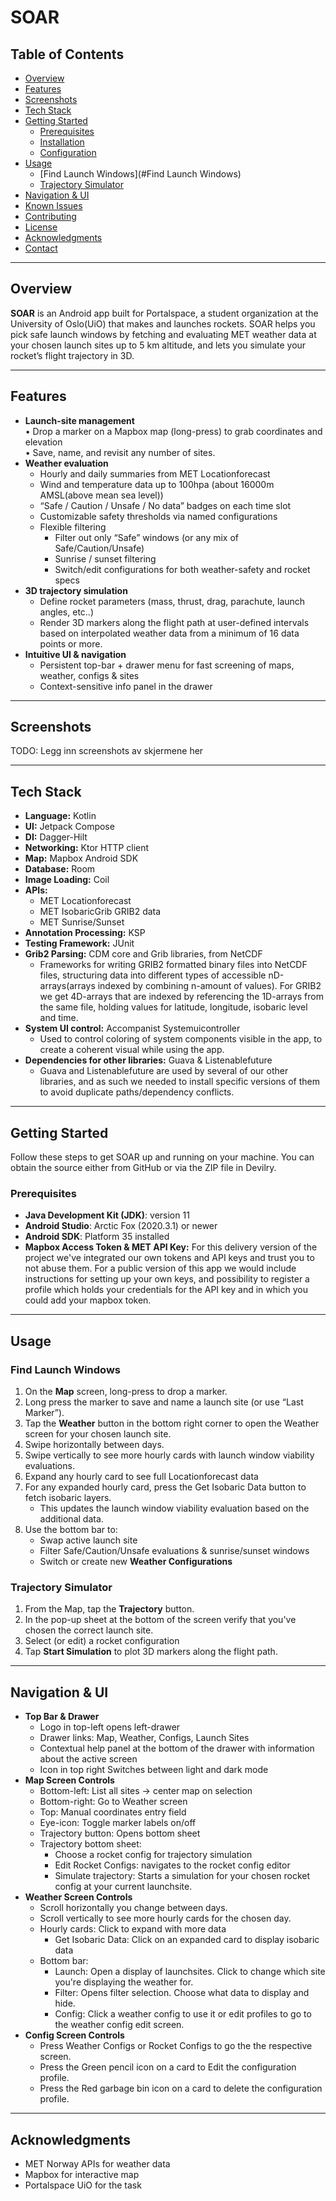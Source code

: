 # SOAR

## Table of Contents
- [Overview](#overview)
- [Features](#features)
- [Screenshots](#screenshots)
- [Tech Stack](#tech-stack)
- [Getting Started](#getting-started)
    - [Prerequisites](#prerequisites)
    - [Installation](#installation)
    - [Configuration](#configuration)
- [Usage](#usage)
    - [Find Launch Windows](#Find Launch Windows)
    - [Trajectory Simulator](#trajectory-simulator)
- [Navigation & UI](#navigation--ui)
- [Known Issues](#known-issues)
- [Contributing](#contributing)
- [License](#license)
- [Acknowledgments](#acknowledgments)
- [Contact](#contact)

---

## Overview
**SOAR** is an Android app built for Portalspace, a student organization at the University of Oslo(UiO) that makes and launches rockets. SOAR helps you pick safe launch windows by fetching and evaluating MET weather data at your chosen launch sites up to 5 km altitude, and lets you simulate your rocket’s flight trajectory in 3D.

---

## Features
- **Launch-site management**  
  • Drop a marker on a Mapbox map (long-press) to grab coordinates and elevation  
  • Save, name, and revisit any number of sites.
- **Weather evaluation**
    - Hourly and daily summaries from MET Locationforecast
    - Wind and temperature data up to 100hpa (about 16000m AMSL(above mean sea level))
    - “Safe / Caution / Unsafe / No data” badges on each time slot
    - Customizable safety thresholds via named configurations
    - Flexible filtering
        - Filter out only “Safe” windows (or any mix of Safe/Caution/Unsafe)
        - Sunrise / sunset filtering
        - Switch/edit configurations for both weather-safety and rocket specs
- **3D trajectory simulation**
    - Define rocket parameters (mass, thrust, drag, parachute, launch angles, etc..)
    - Render 3D markers along the flight path at user-defined intervals based on interpolated weather data from a minimum of 16 data points or more.
- **Intuitive UI & navigation**
    - Persistent top-bar + drawer menu for fast screening of maps, weather, configs & sites
    - Context-sensitive info panel in the drawer

---

## Screenshots
TODO: Legg inn screenshots av skjermene her

---

## Tech Stack
- **Language:** Kotlin
- **UI:** Jetpack Compose
- **DI:** Dagger-Hilt
- **Networking:** Ktor HTTP client
- **Map:** Mapbox Android SDK
- **Database:** Room
- **Image Loading:** Coil
- **APIs:**
    - MET Locationforecast
    - MET IsobaricGrib GRIB2 data
    - MET Sunrise/Sunset
- **Annotation Processing:** KSP
- **Testing Framework:** JUnit
- **Grib2 Parsing:** CDM core and Grib libraries, from NetCDF
    - Frameworks for writing GRIB2 formatted binary files into NetCDF files, structuring data into different types of accessible nD-arrays(arrays indexed by combining n-amount of values). For GRIB2 we get 4D-arrays that are indexed by referencing the 1D-arrays from the same file, holding values for latitude, longitude, isobaric level and time.
- **System UI control:** Accompanist Systemuicontroller
    - Used to control coloring of system components visible in the app, to create a coherent visual while using the app.
- **Dependencies for other libraries:** Guava & Listenablefuture
    - Guava and Listenablefuture are used by several of our other libraries, and as such we needed to install specific versions of them to avoid duplicate paths/dependency conflicts.

---

## Getting Started

Follow these steps to get SOAR up and running on your machine. You can obtain the source either from GitHub or via the ZIP file in Devilry.

### Prerequisites
- **Java Development Kit (JDK)**: version 11
- **Android Studio**: Arctic Fox (2020.3.1) or newer
- **Android SDK**: Platform 35 installed
- **Mapbox Access Token & MET API Key:** For this delivery version of the project we've integrated our own tokens and API keys and trust you to not abuse them. For a public version of this app we would include instructions for setting up your own keys, and possibility to register a profile which holds your credentials for the API key and in which you could add your mapbox token.

---

## Usage

### Find Launch Windows
1. On the **Map** screen, long-press to drop a marker.
2. Long press the marker to save and name a launch site (or use “Last Marker”).
3. Tap the **Weather** button in the bottom right corner to open the Weather screen for your chosen launch site.
4. Swipe horizontally between days.
5. Swipe vertically to see more hourly cards with launch window viability evaluations.
6. Expand any hourly card to see full Locationforecast data
7. For any expanded hourly card, press the Get Isobaric Data button to fetch isobaric layers.
    - This updates the launch window viability evaluation based on the additional data.
8. Use the bottom bar to:
    - Swap active launch site
    - Filter Safe/Caution/Unsafe evaluations & sunrise/sunset windows
    - Switch or create new **Weather Configurations**

### Trajectory Simulator

1. From the Map, tap the **Trajectory** button.
2. In the pop-up sheet at the bottom of the screen verify that you've chosen the correct launch site.
3. Select (or edit) a rocket configuration
4. Tap **Start Simulation** to plot 3D markers along the flight path.

---
## Navigation & UI
- **Top Bar & Drawer**
    - Logo in top-left opens left-drawer
    - Drawer links: Map, Weather, Configs, Launch Sites
    - Contextual help panel at the bottom of the drawer with information about the active screen
    - Icon in top right Switches between light and dark mode
- **Map Screen Controls**
    - Bottom-left: List all sites → center map on selection
    - Bottom-right: Go to Weather screen
    - Top: Manual coordinates entry field
    - Eye-icon: Toggle marker labels on/off
    - Trajectory button: Opens bottom sheet
    - Trajectory bottom sheet:
        - Choose a rocket config for trajectory simulation
        - Edit Rocket Configs: navigates to the rocket config editor
        - Simulate trajectory: Starts a simulation for your chosen rocket config at your current launchsite.
- **Weather Screen Controls**
    - Scroll horizontally you change between days.
    - Scroll vertically to see more hourly cards for the chosen day.
    - Hourly cards: Click to expand with more data
        - Get Isobaric Data: Click on an expanded card to display isobaric data
    - Bottom bar:
        - Launch: Open a display of launchsites. Click to change which site you're displaying the weather for.
        - Filter: Opens filter selection. Choose what data to display and hide.
        - Config: Click a weather config to use it or edit profiles to go to the weather config edit screen.
- **Config Screen Controls**
    - Press Weather Configs or Rocket Configs to go the the respective screen.
    - Press the Green pencil icon on a card to Edit the configuration profile.
    - Press the Red garbage bin icon on a card to delete the configuration profile.

---
## Acknowledgments
- MET Norway APIs for weather data
- Mapbox for interactive map
- Portalspace UiO for the task